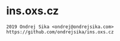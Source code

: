 # ins.oxs.cz

    2019 Ondrej Sika <ondrej@ondrejsika.com>
    https://github.com/ondrejsika/ins.oxs.cz

